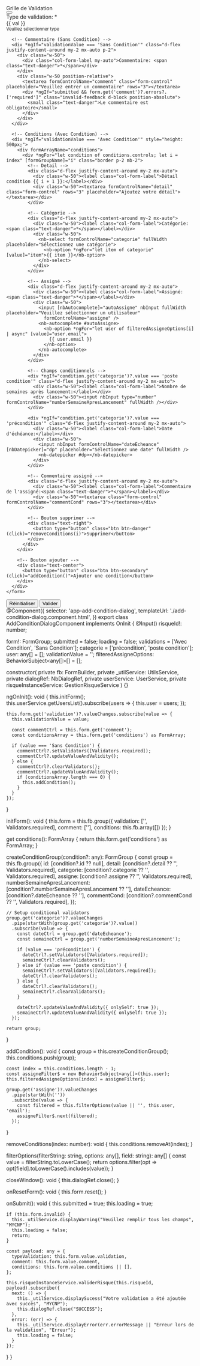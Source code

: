 <nb-card style="width: 700px;">
  <nb-card-header>
    <div class="d-flex justify-content-between">
      <div><span>Grille de Validation</span></div>
      <div>
        <button nbButton (click)="closeWindow()">
          <nb-icon class="modal-icon text-dark" icon="xmark" pack="fas"></nb-icon>
        </button>
      </div>
    </div>
  </nb-card-header>

  <nb-card-body style="overflow-x: hidden;">
    <form [formGroup]="form" autocomplete="off">
      <!-- Type de Validation -->
      <div class="d-flex justify-content-around my-2 mx-auto p-2">
        <div class="w-50">
          <div class="col-form-label my-auto mx-auto">Type de validation: <span class="text-danger">*</span></div>
        </div>
        <div class="w-50 position-relative">
          <nb-select fullWidth placeholder="Veuillez sélectionner type" formControlName="validation">
            <nb-option *ngFor="let val of validations" [value]="val">{{ val }}</nb-option>
          </nb-select>
          <div *ngIf="submitted && form.get('validation')?.errors?.['required']" class="invalid-feedback d-block position-absolute">
            <small class="text-danger">Veuillez sélectionner type</small>
          </div>
        </div>
      </div>

      <!-- Commentaire (Sans Condition) -->
      <div *ngIf="validationValue === 'Sans Condition'" class="d-flex justify-content-around my-2 mx-auto p-2">
        <div class="w-50">
          <div class="col-form-label my-auto">Commentaire: <span class="text-danger">*</span></div>
        </div>
        <div class="w-50 position-relative">
          <textarea formControlName="comment" class="form-control" placeholder="Veuillez entrer un commentaire" rows="3"></textarea>
          <div *ngIf="submitted && form.get('comment')?.errors?.['required']" class="invalid-feedback d-block position-absolute">
            <small class="text-danger">Le commentaire est obligatoire</small>
          </div>
        </div>
      </div>

      <!-- Conditions (Avec Condition) -->
      <div *ngIf="validationValue === 'Avec Condition'" style="height: 500px;">
        <div formArrayName="conditions">
          <div *ngFor="let condition of conditions.controls; let i = index" [formGroupName]="i" class="border p-2 mb-2">
            <!-- Detail -->
            <div class="d-flex justify-content-around my-2 mx-auto">
              <div class="w-50"><label class="col-form-label">Détail condition {{ i + 1 }}:</label></div>
              <div class="w-50"><textarea formControlName="detail" class="form-control" rows="3" placeholder="Ajoutez votre détail"></textarea></div>
            </div>

            <!-- Catégorie -->
            <div class="d-flex justify-content-around my-2 mx-auto">
              <div class="w-50"><label class="col-form-label">Catégorie: <span class="text-danger">*</span></label></div>
              <div class="w-50">
                <nb-select formControlName="categorie" fullWidth placeholder="Sélectionnez une catégorie">
                  <nb-option *ngFor="let item of categorie" [value]="item">{{ item }}</nb-option>
                </nb-select>
              </div>
            </div>

            <!-- Assigné -->
            <div class="d-flex justify-content-around my-2 mx-auto">
              <div class="w-50"><label class="col-form-label">Assigné: <span class="text-danger">*</span></label></div>
              <div class="w-50">
                <input [nbAutocomplete]="autoAssigne" nbInput fullWidth placeholder="Veuillez sélectionner un utilisateur"
                  formControlName="assigne" />
                <nb-autocomplete #autoAssigne>
                  <nb-option *ngFor="let user of filteredAssigneOptions[i] | async" [value]="user.email">
                    {{ user.email }}
                  </nb-option>
                </nb-autocomplete>
              </div>
            </div>

            <!-- Champs conditionnels -->
            <div *ngIf="condition.get('categorie')?.value === 'poste condition'" class="d-flex justify-content-around my-2 mx-auto">
              <div class="w-50"><label class="col-form-label">Nombre de semaines après lancement:</label></div>
              <div class="w-50"><input nbInput type="number" formControlName="numberSemaineApresLancement" fullWidth /></div>
            </div>

            <div *ngIf="condition.get('categorie')?.value === 'précondition'" class="d-flex justify-content-around my-2 mx-auto">
              <div class="w-50"><label class="col-form-label">Date d'échéance:</label></div>
              <div class="w-50">
                <input nbInput formControlName="dateEcheance" [nbDatepicker]="dp" placeholder="Sélectionnez une date" fullWidth />
                <nb-datepicker #dp></nb-datepicker>
              </div>
            </div>

            <!-- Commentaire assigné -->
            <div class="d-flex justify-content-around my-2 mx-auto">
              <div class="w-50"><label class="col-form-label">Commentaire de l'assigné:<span class="text-danger">*</span></label></div>
              <div class="w-50"><textarea class="form-control" formControlName="commentCond" rows="3"></textarea></div>
            </div>

            <!-- Bouton supprimer -->
            <div class="text-right">
              <button type="button" class="btn btn-danger" (click)="removeConditions(i)">Supprimer</button>
            </div>
          </div>
        </div>

        <!-- Bouton ajouter -->
        <div class="text-center">
          <button type="button" class="btn btn-secondary" (click)="addCondition()">Ajouter une condition</button>
        </div>
      </div>
    </form>
  </nb-card-body>

  <nb-card-footer>
    <div class="d-flex justify-content-end">
      <button type="button" nbButton outline status="danger" class="mx-3" (click)="onResetForm()">Réinitialiser</button>
      <button type="submit" class="btn btn-dark" (click)="onSubmit()">Valider</button>
    </div>
  </nb-card-footer>
</nb-card>
@Component({
  selector: 'app-add-condition-dialog',
  templateUrl: './add-condition-dialog.component.html',
})
export class AddConditionDialogComponent implements OnInit {
  @Input() risqueId!: number;

  form!: FormGroup;
  submitted = false;
  loading = false;
  validations = ['Avec Condition', 'Sans Condition'];
  categorie = ['précondition', 'poste condition'];
  user: any[] = [];
  validationValue = '';
  filteredAssigneOptions: BehaviorSubject<any[]>[] = [];

  constructor(
    private fb: FormBuilder,
    private _utilService: UtilsService,
    private dialogRef: NbDialogRef<AddConditionDialogComponent>,
    private userService: UserService,
    private risqueInstanceService: GestionRisqueService
  ) {}

  ngOnInit(): void {
    this.initForm();
    this.userService.getUsersList().subscribe(users => {
      this.user = users;
    });

    this.form.get('validation')?.valueChanges.subscribe(value => {
      this.validationValue = value;

      const commentCtrl = this.form.get('comment');
      const conditionsArray = this.form.get('conditions') as FormArray;

      if (value === 'Sans Condition') {
        commentCtrl?.setValidators([Validators.required]);
        commentCtrl?.updateValueAndValidity();
      } else {
        commentCtrl?.clearValidators();
        commentCtrl?.updateValueAndValidity();
        if (conditionsArray.length === 0) {
          this.addCondition();
        }
      }
    });
  }

  initForm(): void {
    this.form = this.fb.group({
      validation: ['', Validators.required],
      comment: [''],
      conditions: this.fb.array([])
    });
  }

  get conditions(): FormArray {
    return this.form.get('conditions') as FormArray;
  }

  createConditionGroup(condition?: any): FormGroup {
    const group = this.fb.group({
      id: [condition?.id ?? null],
      detail: [condition?.detail ?? '', Validators.required],
      categorie: [condition?.categorie ?? '', Validators.required],
      assigne: [condition?.assigne ?? '', Validators.required],
      numberSemaineApresLancement: [condition?.numberSemaineApresLancement ?? ''],
      dateEcheance: [condition?.dateEcheance ?? ''],
      commentCond: [condition?.commentCond ?? '', Validators.required],
    });

    // Setup conditional validators
    group.get('categorie')?.valueChanges
      .pipe(startWith(group.get('categorie')?.value))
      .subscribe(value => {
        const dateCtrl = group.get('dateEcheance');
        const semaineCtrl = group.get('numberSemaineApresLancement');

        if (value === 'précondition') {
          dateCtrl?.setValidators([Validators.required]);
          semaineCtrl?.clearValidators();
        } else if (value === 'poste condition') {
          semaineCtrl?.setValidators([Validators.required]);
          dateCtrl?.clearValidators();
        } else {
          dateCtrl?.clearValidators();
          semaineCtrl?.clearValidators();
        }

        dateCtrl?.updateValueAndValidity({ onlySelf: true });
        semaineCtrl?.updateValueAndValidity({ onlySelf: true });
      });

    return group;
  }

  addCondition(): void {
    const group = this.createConditionGroup();
    this.conditions.push(group);

    const index = this.conditions.length - 1;
    const assigneFilter$ = new BehaviorSubject<any[]>(this.user);
    this.filteredAssigneOptions[index] = assigneFilter$;

    group.get('assigne')?.valueChanges
      .pipe(startWith(''))
      .subscribe(value => {
        const filtered = this.filterOptions(value || '', this.user, 'email');
        assigneFilter$.next(filtered);
      });
  }

  removeConditions(index: number): void {
    this.conditions.removeAt(index);
  }

  filterOptions(filterString: string, options: any[], field: string): any[] {
    const value = filterString.toLowerCase();
    return options.filter(opt => opt[field].toLowerCase().includes(value));
  }

  closeWindow(): void {
    this.dialogRef.close();
  }

  onResetForm(): void {
    this.form.reset();
  }

  onSubmit(): void {
    this.submitted = true;
    this.loading = true;

    if (this.form.invalid) {
      this._utilService.displayWarning("Veuillez remplir tous les champs", "MYCNP");
      this.loading = false;
      return;
    }

    const payload: any = {
      typeValidation: this.form.value.validation,
      comment: this.form.value.comment,
      conditions: this.form.value.conditions || [],
    };

    this.risqueInstanceService.validerRisque(this.risqueId, payload).subscribe({
      next: () => {
        this._utilService.displaySucess("Votre validation a été ajoutée avec succès", "MYCNP");
        this.dialogRef.close("SUCCESS");
      },
      error: (err) => {
        this._utilService.displayError(err.errorMessage || "Erreur lors de la validation", "Erreur");
        this.loading = false;
      }
    });
  }
}
